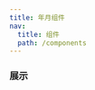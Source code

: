 ```yaml
---
title: 年月组件
nav:
  title: 组件
  path: /components
---
```


### 展示

<code src="./demos/demo.tsx" />
<API/>
